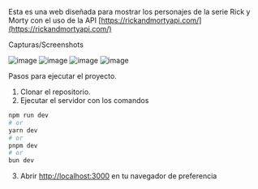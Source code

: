Esta es una web diseñada para mostrar los personajes de la serie Rick y Morty con el uso de la API  [https://rickandmortyapi.com/](https://rickandmortyapi.com/)



Capturas/Screenshots

![image](https://github.com/user-attachments/assets/6949ed69-a625-4230-b565-623470866279)
![image](https://github.com/user-attachments/assets/957b6011-78a3-445b-8ad2-576c7cfa950b)
![image](https://github.com/user-attachments/assets/32713012-115a-45af-ba26-56b3b833bf65)
![image](https://github.com/user-attachments/assets/5b297bc8-79de-4ad1-8fe6-f551bde19450)



Pasos para ejecutar el proyecto.

1. Clonar el repositorio.
2. Ejecutar el servidor con los comandos 
```bash
npm run dev
# or
yarn dev
# or
pnpm dev
# or
bun dev
```

3. Abrir [http://localhost:3000](http://localhost:3000) en tu navegador de preferencia


